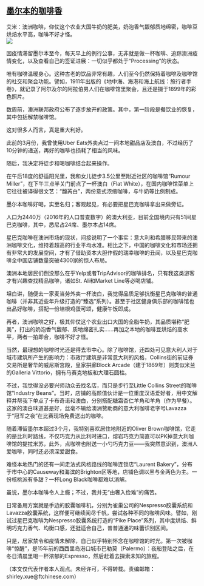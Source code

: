 <!--1593719521000-->
[墨尔本的咖啡香](https://cn.ft.com/story/001088379?full=y)
------

<div></div><div class="story-lead">艾米：澳洲咖啡，仰仗这个农业大国牛奶的肥美，奶泡香气馥郁质地绵密，咖啡豆烘焙水平高，咖啡不好才怪。</div><div class=" story-image image"><img src="https://thumbor.ftacademy.cn/unsafe/1340x754/https://thumbor.ftacademy.cn/unsafe/picture/9/000096769_piclink.jpg"></div><div class="story-body"><div id="story-body-container"><p>因疫情滞留墨尔本至今，每天早上的例行公事，无非就是做一杯咖啡、追踪澳洲疫情变化，以及查看自己的签证进展：一切似乎都处于“Processing”的状态。</p><p>唯有咖啡温暖身心。这种古老的饮品非常有趣，人们至今仍然保持着咖啡及咖啡馆的社交和聚会功能。譬如，1911年出版的《地中海、海港和海上航线：旅行者手卷》，就记录了阿尔及尔的阿拉伯男人们在咖啡馆里聚会，且还是摄于1899年的彩色照片。</p><p>数周前，澳洲联邦政府公布了逐步放开的政策。其中，第一阶段是餐饮业的恢复，其中包括解禁咖啡馆。</p><p>这对很多人而言，真是重大利好。</p><div  data-o-ads-name="mpu-middle1" class="o-ads in-article-advert" data-o-ads-formats-default="false"  data-o-ads-formats-small="FtcMobileMpu"  data-o-ads-formats-medium="FtcMpu" data-o-ads-formats-large="FtcMpu" data-o-ads-formats-extra="FtcMpu" data-o-ads-targeting="cnpos=middle1;" data-cy='[{"devices":["PC","iPhoneWeb","AndroidWeb","iPhoneApp","AndroidApp"],"pattern":"MPU","position":"Middle1","container":"mpuInStory"}]'></div><p>此前的3月份，我曾使用Uber Eats外卖点过一间本地甜品店及澳白，不过经历了10分钟的递送，再好的咖啡也损耗了相当的风味。</p><p>随后，我决定将徒步和喝咖啡结合起来操作。</p><p>在午后18度的舒适阳光里，我和女儿徒步3.5公里至附近社区的咖啡馆“Rumour Miller”，在下午三点半关门前点了一杯澳白（Flat White），在国内咖啡馆菜单上它往往被译得很文艺：“馥芮白”，两份意式浓缩咖啡，与牛奶等比例制成。</p><p>墨尔本咖啡好喝，实至名归；客观起见，有必要把星巴克咖啡拿出来做旁证。</p><p>人口为2440万（2016年的人口普查数字）的澳大利亚，目前全国境内只有51间星巴克咖啡，其中，悉尼占24席、墨尔本占14席。</p><p>星巴克咖啡在澳洲市场的现状，间接说明了一个事实：意大利和希腊移民带来的澳洲咖啡文化，维持着超高的行业平均水准。相比之下，中国的咖啡文化和市场还拥有非常大的发展空间，才有了借助资本大胆作假的瑞幸咖啡的丑闻，以及星巴克咖啡全中国店铺数量突破4300家的惊人布局。</p><div data-o-ads-name="mpu-middle2" class="o-ads in-article-advert" data-o-ads-formats-default="false"  data-o-ads-formats-small="FtcMobileMpu"  data-o-ads-formats-medium="false" data-o-ads-formats-large="false" data-o-ads-formats-extra="false" data-o-ads-targeting="cnpos=middle2;" data-cy='[{"devices":["iPhoneWeb","AndroidWeb","iPhoneApp","AndroidApp"],"pattern":"MPU","position":"Middle2","container":"mpuInStory"}]'></div><p>澳洲本地居民们倒没那么在乎Yelp或者TripAdvisor的咖啡排名，只有我这类游客才有兴趣查找精品咖啡，诸如St. Ali和Market Line等必喝店铺。</p><p>坦白讲，随便去一家麦当劳外卖一杯澳白，我觉得品质足够抗衡星巴克咖啡的普通咖啡（并非其近些年升级打造的“臻选”系列）。甚至于社区健身俱乐部的咖啡馆也出品好咖啡，搭配一份培根鸡蛋可颂，健康午饭即成。</p><p>再者，澳洲咖啡之好，极其仰仗这个农业出口大国的全脂牛奶，其品质堪称“肥美”，打出的奶泡香气馥郁、质地绵密扎实……再加之本地的咖啡豆烘焙的高水平，两者一拍即合，咖啡不好才怪。</p><p>当然，最理想的咖啡时光还是得去市中心。除了咖啡馆，还四处可见意大利人对于城市建筑所产生的影响力：市政厅建筑是非常意大利的风格，Collins街的前证券交易所是奢华的威尼斯宫殿，皇家拱廊Block Arcade（建于1869年）则类似米兰的Galleria Vittorio，拥有马赛克地板和大理石圆柱。</p><p>不过，我觉得没必要兴师动众去找名店，而只是步行至Little Collins Street的咖啡馆“Industry Beans”。当时，店铺的高颜值伙计是一位重度汉语爱好者，用中文解释并帮我下单点了卡布奇诺和澳白，分别搭配糖霜杏仁羊角和羊角（作为早餐）。这家的澳白味道甚是好，丝毫不输给澳洲赞助商的意大利咖啡老字号Lavazza于“冠军之夜”在比赛现场免费送出的咖啡。</p><div data-o-ads-name="mpu-middle3" class="o-ads in-article-advert" data-o-ads-formats-default="false"  data-o-ads-formats-small="FtcMobileMpu"  data-o-ads-formats-medium="false" data-o-ads-formats-large="false" data-o-ads-formats-extra="false" data-o-ads-targeting="cnpos=middle3;" data-cy='[{"devices":["iPhoneWeb","AndroidWeb","iPhoneApp","AndroidApp"],"pattern":"MPU","position":"Middle3","container":"mpuInStory"}]'></div><p>随着滞留墨尔本超过3个月，我特别喜欢居住地附近的Oliver Brown咖啡馆，它走的是比利时路线，不仅巧克力从比利时进口，熔岩巧克力简直可以PK掉意大利咖啡馆的提拉米苏，此外，点咖啡也附送一小勺巧克力豆——我突然意识到，澳洲人爱咖啡，同时还必须深爱甜食。</p><p>难怪本地热门的还有一间走法式风格路线的咖啡连锁店“Laurent Bakery”，分布于市中心的Causeway和海滨的Brighton区等地，店铺色调以黑与金两色为主。一份核桃派有多甜？一杯Long Black咖啡都难以消解。</p><p>虽说，墨尔本咖啡令人上瘾；不过，我并无“由奢入俭难”的痛苦。</p><p>日常备用方案就是手边的胶囊咖啡机，分别为雀巢公司的Nespresso胶囊系统和Lavazza胶囊系统，这样便可继续阅尽千帆，尝试各种不同的咖啡风味。譬如，刚试过星巴克咖啡为Nespresso胶囊系统打造的“Pike Place”系列，其中度烘焙、鲜明巧克力香气、均衡口感，还挺适合自己，普普通通的味蕾识别区间。</p><p>只是，居家禁令和疫情未解除，自己似乎特别怀念在咖啡馆的时光。第一次被咖啡“惊醒”，是15年前的西西里岛港口城市巴勒莫（Palermo）：夜船登陆之后，在冬日清晨里喝一杯浓郁的Espresso，然后赶着去探索未知的旅程。</p><div data-o-ads-name="mpu-middle4" class="o-ads in-article-advert" data-o-ads-formats-default="false"  data-o-ads-formats-small="FtcMobileMpu"  data-o-ads-formats-medium="false" data-o-ads-formats-large="false" data-o-ads-formats-extra="false" data-o-ads-targeting="cnpos=middle4;" data-cy='[{"devices":["iPhoneWeb","AndroidWeb","iPhoneApp","AndroidApp"],"pattern":"MPU","position":"Middle4","container":"mpuInStory"}]'></div><p>（本文仅代表作者本人观点。未经许可，不得转载。责编邮箱：shirley.xue@ftchinese.com）</p></div><div class="clearfloat"></div></div>
